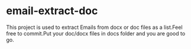 # email-extract-doc
This project is used to extract Emails from docx or doc files as a list.Feel free to commit.Put your doc/docx files in docs folder and you are good to go.
